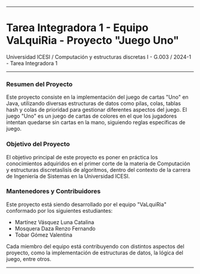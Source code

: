
---

# Tarea Integradora 1 - Equipo VaLquiRia - Proyecto "Juego Uno"  
Universidad ICESI / Computación y estructuras discretas I - G.003 / 2024-1 - Tarea Integradora 1

---

### Resumen del Proyecto
Este proyecto consiste en la implementación del juego de cartas "Uno" en Java, utilizando diversas estructuras de datos como pilas, colas, tablas hash y colas de prioridad para gestionar diferentes aspectos del juego. El juego "Uno" es un juego de cartas de colores en el que los jugadores intentan quedarse sin cartas en la mano, siguiendo reglas específicas de juego.

### Objetivo del Proyecto
El objetivo principal de este proyecto es poner en práctica los conocimientos adquiridos en el primer corte de la materia de Computación y estructuras discretaslisis de algoritmos, dentro del contexto de la carrera de Ingeniería de Sistemas en la Universidad ICESI.

### Mantenedores y Contribuidores
Este proyecto está siendo desarrollado por el equipo "VaLquiRia" conformado por los siguientes estudiantes:
- Martínez Vásquez Luna Catalina
- Mosquera Daza Renzo Fernando
- Tobar Gómez Valentina

Cada miembro del equipo está contribuyendo con distintos aspectos del proyecto, como la implementación de estructuras de datos, la lógica del juego, entre otros.

---

